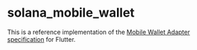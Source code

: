 # solana_mobile_wallet

This is a reference implementation of the [Mobile Wallet Adapter specification][spec] for Flutter.

[spec]: https://github.com/solana-mobile/mobile-wallet-adapter/blob/main/spec/spec.md

